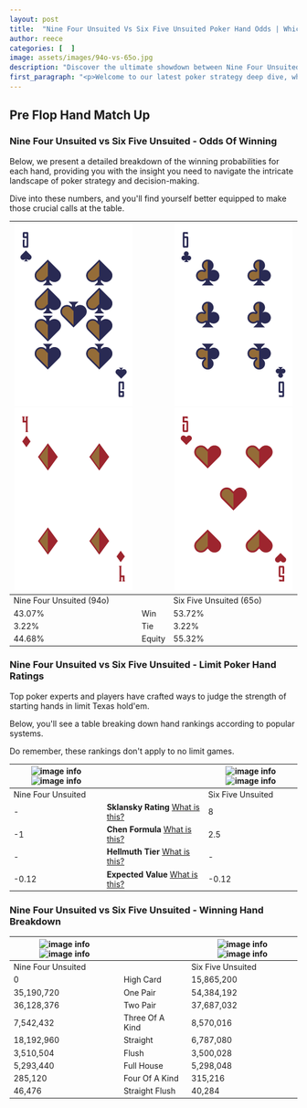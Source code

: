 ```yaml
---
layout: post
title:  "Nine Four Unsuited Vs Six Five Unsuited Poker Hand Odds | Which Is The Better Hand In Poker? A Complete Guide"
author: reece
categories: [  ]
image: assets/images/94o-vs-65o.jpg
description: "Discover the ultimate showdown between Nine Four Unsuited and Six Five Unsuited in poker! Uncover the odds, strategies, and scenarios where one hand triumphs over the other. Get ready to up your poker game with this thrilling analysis."
first_paragraph: "<p>Welcome to our latest poker strategy deep dive, where we're pitting two distinct hands against each other in a high-stakes showdown: Nine Four Unsuited vs Six Five Unsuited.</p><p>In the dynamic world of poker, every decision counts, and knowing which hand holds the upper hand is key to your success at the table.</p><p>In this article, we'll dissect these two hands, explore the scenarios where one dominates the other, and equip you with the knowledge to make strategic choices that can tip the odds in your favor.</p><p>Get ready to unravel the intriguing dynamics of these poker hands and elevate your game to new heights.</p>"
---
```




[comment]: # (sp0)

## Pre Flop Hand Match Up

<div class="table hand-ratings" markdown="1"> 



### Nine Four Unsuited vs Six Five Unsuited - Odds Of Winning

Below, we present a detailed breakdown of the winning probabilities for each hand, providing you with the insight you need to navigate the intricate landscape of poker strategy and decision-making. 

Dive into these numbers, and you'll find yourself better equipped to make those crucial calls at the table.


    
| ![image info](assets/images/hand1/9.png) ![image info](assets/images/hand1/4o.png) |  | ![image info](assets/images/hand2/6.png) ![image info](assets/images/hand2/5o.png) |
| -------- | -------- | -------- |
| Nine Four Unsuited (94o) |  | Six Five Unsuited (65o) |
| 43.07% | Win | 53.72% |
| 3.22% | Tie | 3.22% |
| 44.68% | Equity | 55.32% |




[comment]: # (sp1)



### Nine Four Unsuited vs Six Five Unsuited - Limit Poker Hand Ratings

Top poker experts and players have crafted ways to judge the strength of starting hands in limit Texas hold'em. 

Below, you'll see a table breaking down hand rankings according to popular systems. 

Do remember, these rankings don't apply to no limit games.


    
| ![image info](https://www.riverpairs.com/assets/images/hand1/9.png) ![image info](https://www.riverpairs.com/assets/images/hand1/4o.png) |  | ![image info](https://www.riverpairs.com/assets/images/hand2/6.png) ![image info](https://www.riverpairs.com/assets/images/hand2/5o.png) |
| -------- | -------- | -------- |
| Nine Four Unsuited |  | Six Five Unsuited |
| - | **Sklansky Rating** [What is this?](/sklansky-rating-explained) | 8 |
| -1 | **Chen Formula** [What is this?](/chen-formula-explained) | 2.5 |
| - | **Hellmuth Tier** [What is this?](/Hellmuth-tier-explained) | - |
| -0.12 | **Expected Value** [What is this?](/expected-value-explained) | -0.12 |




[comment]: # (sp2)



### Nine Four Unsuited vs Six Five Unsuited - Winning Hand Breakdown


    
| ![image info](https://www.riverpairs.com/assets/images/hand1/9.png) ![image info](https://www.riverpairs.com/assets/images/hand1/4o.png) |  | ![image info](https://www.riverpairs.com/assets/images/hand2/6.png) ![image info](https://www.riverpairs.com/assets/images/hand2/5o.png) |
| -------- | -------- | -------- |
| Nine Four Unsuited |  | Six Five Unsuited |
| 0 | High Card | 15,865,200 |
| 35,190,720 | One Pair | 54,384,192 |
| 36,128,376 | Two Pair | 37,687,032 |
| 7,542,432 | Three Of A Kind | 8,570,016 |
| 18,192,960 | Straight | 6,787,080 |
| 3,510,504 | Flush | 3,500,028 |
| 5,293,440 | Full House | 5,298,048 |
| 285,120 | Four Of A Kind | 315,216 |
| 46,476 | Straight Flush | 40,284 |




[comment]: # (sp3)



</div>

[comment]: # (sp4)



[comment]: # (sp5)

